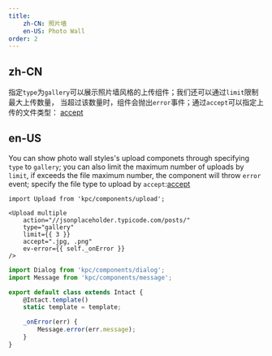 ```yaml
---
title: 
    zh-CN: 照片墙
    en-US: Photo Wall
order: 2
---
```


## zh-CN

指定`type`为`gallery`可以展示照片墙风格的上传组件；我们还可以通过`limit`限制最大上传数量，
当超过该数量时，组件会抛出`error`事件；通过`accept`可以指定上传的文件类型：
[accept](https://developer.mozilla.org/en-US/docs/Web/HTML/Element/input#attr-accept)

## en-US

You can show photo wall styles's upload componets through specifying `type` to `gallery`; you can also limit the maximum number of uploads by `limit`, if exceeds the file maximum number, the component will throw `error` event; specify the file type to upload by `accept`:[accept](https://developer.mozilla.org/en-US/docs/Web/HTML/Element/input#attr-accept)

```vdt
import Upload from 'kpc/components/upload';

<Upload multiple
    action="//jsonplaceholder.typicode.com/posts/"
    type="gallery"
    limit={{ 3 }}
    accept=".jpg, .png"
    ev-error={{ self._onError }}
/>
```

```js
import Dialog from 'kpc/components/dialog';
import Message from 'kpc/components/message';

export default class extends Intact {
    @Intact.template()
    static template = template;

    _onError(err) {
        Message.error(err.message);
    }
}
```
